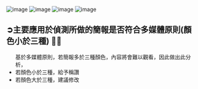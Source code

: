 ![image](https://github.com/61171029h/LAT-REPO/assets/126056141/ae1e48c7-90fa-493a-b65b-97f98ccf0b38)
![image](https://github.com/61171029h/LAT-REPO/assets/126056141/1db92025-f279-499d-bdbf-6d1d372a38f2)
![image](https://github.com/61171029h/LAT-REPO/assets/126056141/15977c32-df86-4c26-9cdc-b133d7c7932b)
![image](https://github.com/61171029h/LAT-REPO/assets/126056141/d9d55a8c-dd65-418b-ae3b-d9e8fcf85144)

<h2>➲主要應用於偵測所做的簡報是否符合多媒體原則(顏色小於三種)  ✍🏻</h2>
<ul>
  <a>基於多媒體原則，若簡報多於三種顏色，內容將會難以觀看，因此做出此分析，</a>
  <li><a>若顏色小於三種，給予稱讚</a></li>
  <li><a>若顏色大於三種，建議修改</a></li>
</ul>
